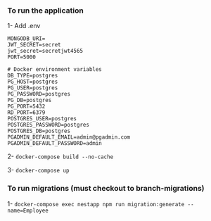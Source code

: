 ### To run the application

1- Add .env

```
MONGODB_URI=
JWT_SECRET=secret
jwt_secret=secretjwt4565
PORT=5000

# Docker environment variables
DB_TYPE=postgres
PG_HOST=postgres
PG_USER=postgres
PG_PASSWORD=postgres
PG_DB=postgres
PG_PORT=5432
RD_PORT=6379
POSTGRES_USER=postgres
POSTGRES_PASSWORD=postgres
POSTGRES_DB=postgres
PGADMIN_DEFAULT_EMAIL=admin@pgadmin.com
PGADMIN_DEFAULT_PASSWORD=admin
```

2- ```docker-compose build --no-cache```

3- ```docker-compose up```


### To run migrations (must checkout to branch-migrations)

1- ```docker-compose exec nestapp npm run migration:generate --name=Employee```
  

